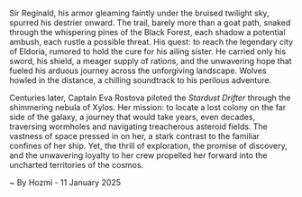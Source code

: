 
Sir Reginald, his armor gleaming faintly under the bruised twilight sky, spurred his destrier onward.  The trail, barely more than a goat path, snaked through the whispering pines of the Black Forest, each shadow a potential ambush, each rustle a possible threat.  His quest: to reach the legendary city of Eldoria, rumored to hold the cure for his ailing sister.  He carried only his sword, his shield, a meager supply of rations, and the unwavering hope that fueled his arduous journey across the unforgiving landscape.  Wolves howled in the distance, a chilling soundtrack to his perilous adventure.

Centuries later, Captain Eva Rostova piloted the *Stardust Drifter* through the shimmering nebula of Xylos.  Her mission: to locate a lost colony on the far side of the galaxy, a journey that would take years, even decades, traversing wormholes and navigating treacherous asteroid fields.  The vastness of space pressed in on her, a stark contrast to the familiar confines of her ship.  Yet, the thrill of exploration, the promise of discovery, and the unwavering loyalty to her crew propelled her forward into the uncharted territories of the cosmos.

~ By Hozmi - 11 January 2025
